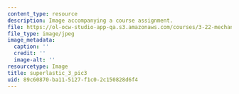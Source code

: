 ```yaml
---
content_type: resource
description: Image accompanying a course assignment.
file: https://ol-ocw-studio-app-qa.s3.amazonaws.com/courses/3-22-mechanical-behavior-of-materials-spring-2008/89c60870ba115127f1c02c150828d6f4_superlastic_3_pic3.jpg
file_type: image/jpeg
image_metadata:
  caption: ''
  credit: ''
  image-alt: ''
resourcetype: Image
title: superlastic_3_pic3
uid: 89c60870-ba11-5127-f1c0-2c150828d6f4
---
```

